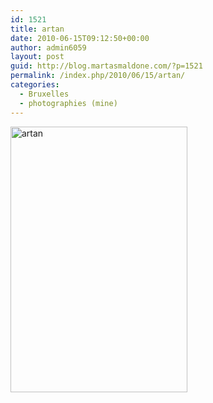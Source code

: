 ```yaml
---
id: 1521
title: artan
date: 2010-06-15T09:12:50+00:00
author: admin6059
layout: post
guid: http://blog.martasmaldone.com/?p=1521
permalink: /index.php/2010/06/15/artan/
categories:
  - Bruxelles
  - photographies (mine)
---
```

<img class="aligncenter size-full wp-image-3602" src="http://blog.martasmaldone.eu/wp-content/uploads/2010/06/artan.jpg" alt="artan" width="283" height="425" srcset="http://blog.martasmaldone.eu/wp-content/uploads/2010/06/artan.jpg 283w, http://blog.martasmaldone.eu/wp-content/uploads/2010/06/artan-200x300.jpg 200w" sizes="(max-width: 283px) 100vw, 283px" />